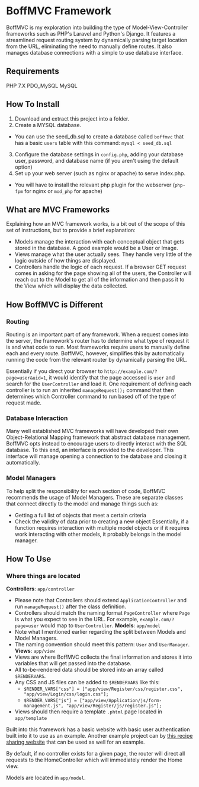 # BoffMVC Framework

BoffMVC is my exploration into building the type of Model-View-Controller frameworks such as PHP's Laravel and Python's Django. It features a streamlined request routing system by dynamically parsing target location from the URL, eliminating the need to manually define routes. It also manages database connections with a simple to use database interface.

## Requirements
PHP 7.X
PDO_MySQL
MySQL

## How To Install
1. Download and extract this project into a folder.
2. Create a MYSQL database.
  * You can use the seed_db.sql to create a database called `boffmvc` that has a basic `users` table with this command: `mysql < seed_db.sql`
3. Configure the database settings in `config.php`, adding your database user, password, and database name (if you aren't using the default option)
4. Set up your web server (such as nginx or apache) to serve index.php.
  * You will have to install the relevant php plugin for the webserver (`php-fpm` for nginx or `mod_php` for apache)

## What are MVC Frameworks
Explaining how an MVC framework works, is a bit out of the scope of this set of instructions, but to provide a brief explanation:
* Models manage the interaction with each conceptual object that gets stored in the database. A good example would be a User or Image.
* Views manage what the user actually sees. They handle very little of the logic outside of how things are displayed.
* Controllers handle the logic of each request. If a browser GET request comes in asking for the page showing all of the users, the Controller will reach out to the Model to get all of the information and then pass it to the View which will display the data collected.

## How BoffMVC is Different
### Routing
Routing is an important part of any framework. When a request comes into the server, the framework's router has to determine what type of request it is and what code to run. Most frameworks require users to manually define each and every route. BoffMVC, however, simplifies this by automatically running the code from the relevant router by dynamically parsing the URL.

Essentially if you direct your browser to `http://example.com/?page=user&uid=1`, it would identify that the page accessed is `user` and search for the `UserController` and load it. One requirement of defining each controller is to run an inherited `manageRequest();` command that then determines which Controller command to run based off of the type of request made.

### Database Interaction
Many well established MVC frameworks will have developed their own Object-Relational Mapping framework that abstract database management. BoffMVC opts instead to encourage users to directly interact with the SQL database. To this end, an interface is provided to the developer. This interface will manage opening a connection to the database and closing it automatically.

### Model Managers
To help split the responsibility for each section of code, BoffMVC recommends the usage of Model Managers. These are separate classes that connect directly to the model and manage things such as:
* Getting a full list of objects that meet a certain criteria
* Check the validity of data prior to creating a new object
Essentially, if a function requires interaction with multiple model objects or if it requires work interacting with other models, it probably belongs in the model manager.

## How To Use
### Where things are located
**Controllers**: `app/controller`
* Please note that Controllers should extend `ApplicationController` and run `manageRequest()` after the class definition.
* Controllers should match the naming format `PageController` where `Page` is what you expect to see in the URL. For example, `example.com/?page=user` would map to `UserController`.
**Models**: `app/model`
* Note what I mentioned earlier regarding the split between Models and Model Managers.
* The naming convention should meet this pattern: `User` and `UserManager`.
**Views**: `app/view`
* Views are where BoffMVC collects the final information and stores it into variables that will get passed into the database.
* All to-be-rendered data should be stored into an array called `$RENDERVARS`.
* Any CSS and JS files can be added to `$RENDERVARS` like this:
  * `$RENDER_VARS["css"] = ["app/view/Register/css/register.css", "app/view/Login/css/login.css"];`
  * `$RENDER_VARS["js"] = ["app/view/Application/js/form-management.js", "app/view/Register/js/register.js"];`
* Views should then require a template `.phtml` page located in `app/template`

Built into this framework has a basic website with basic user authentication built into it to use as an example. Another example project can by [this recipe sharing website](https://github.com/mwaboff/BoffRecipes) that can be used as well for an example.





By default, if no controller exists for a given page, the router will direct all requests to the HomeController which will immediately render the Home view. 




Models are located in `app/model`. 